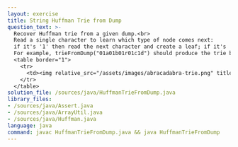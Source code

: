 ```yaml
---
layout: exercise
title: String Huffman Trie from Dump
question_text: >-
  Recover Huffman trie from a given dump.<br>
  Read a single character to learn which type of node comes next:
  if it's '1' then read the next character and create a leaf; if it's '0' then create an internal node and recursively build its left and right subtree.<br>
  For example, trieFromDump("01a01b01r01c1d") should produce the trie below.
  <table border="1">
    <tr>
      <td><img relative_src="/assets/images/abracadabra-trie.png" title="abracadabra-trie"></td>
    </tr>
  </table>
solution_file: /sources/java/HuffmanTrieFromDump.java
library_files:
- /sources/java/Assert.java
- /sources/java/ArrayUtil.java
- /sources/java/Huffman.java
language: java
command: javac HuffmanTrieFromDump.java && java HuffmanTrieFromDump
---
```

